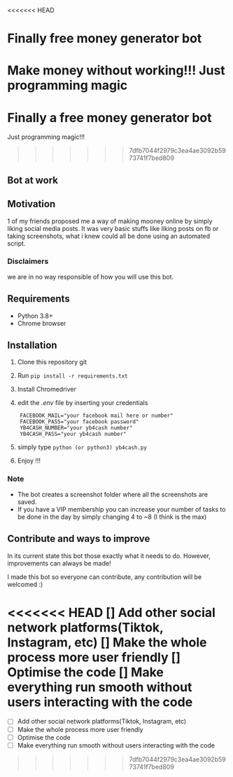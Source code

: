 <<<<<<< HEAD
# Finally free money generator bot
Make money without working!!! Just programming magic
=======
# Finally a free money generator bot
Just programming magic!!!
>>>>>>> 7dfb7044f2979c3ea4ae3092b5973741f7bed809

## Bot at work

## Motivation
1 of my friends proposed me a way of making mooney online by simply liking social media posts.
It was very basic stuffs like liking posts on fb or taking screenshots, what i knew could all be done using an automated script. 

### Disclaimers
we are in no way responsible of how you will use this bot.

## Requirements
- Python 3.8+
- Chrome browser

## Installation
1. Clone this repository git 

2. Run ```pip install -r requirements.txt```

3. Install Chromedriver

4. edit the *.env* file by inserting your credentials

```
    FACEBOOK_MAIL="your facebook mail here or number"
    FACEBOOK_PASS="your facebook password"
    YB4CASH_NUMBER="your yb4cash number"
    YB4CASH_PASS="your yb4cash number"
```

5. simply type ```python (or python3) yb4cash.py```

6. Enjoy !!!

### Note
- The bot creates a screenshot folder where all the screenshots are saved.
- If you have a VIP membership you can increase your number of tasks to be done in the day by simply changing 4 to ~8 (I think is the max)

## Contribute and ways to improve
In its current state this bot those exactly what it needs to do. However, improvements can always be made!

I made this bot so everyone can contribute, any contribution will be welcomed :)

<<<<<<< HEAD
[] Add other social network platforms(Tiktok, Instagram, etc)
[] Make the whole process more user friendly
[] Optimise the code
[] Make everything run smooth without users interacting with the code
=======
- [ ] Add other social network platforms(Tiktok, Instagram, etc)
- [ ] Make the whole process more user friendly
- [ ] Optimise the code
- [ ] Make everything run smooth without users interacting with the code
>>>>>>> 7dfb7044f2979c3ea4ae3092b5973741f7bed809
